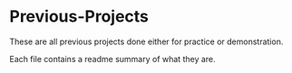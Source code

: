 # Previous-Projects

These are all previous projects done either for practice or demonstration. 

Each file contains a readme summary of what they are.
